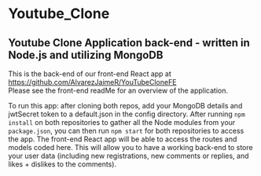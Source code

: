 # Youtube_Clone

## Youtube Clone Application back-end - written in Node.js and utilizing MongoDB

This is the back-end of our front-end React app at https://github.com/AlvarezJaimeR/YouTubeCloneFE
<br>
Please see the front-end readMe for an overview of the application.

To run this app: after cloning both repos, add your MongoDB details and jwtSecret token to a default.json in the config directory.
After running `npm install` on both repositories to gather all the Node modules from your `package.json`, you can then run `npm start` for both repositories to access the app.
The front-end React app will be able to access the routes and models coded here.
This will allow you to have a working back-end to store your user data (including new registrations, new comments or replies, and likes + dislikes to the comments).
